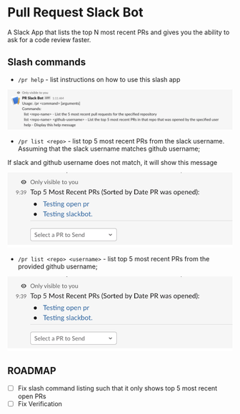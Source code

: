 # Pull Request Slack Bot

A Slack App that lists the top N most recent PRs and gives you the ability to ask for a code review faster.




## Slash commands

- `/pr help` - list instructions on how to use this slash app

![pr help command](docs/pr_help.png)

- `/pr list <repo>` - list top 5 most recent PRs from the slack username. Assuming that the slack username matches github username;

If slack and github username does not match, it will show this message

![pr list repo](docs/pr_list.png)

- `/pr list <repo> <username>` - list top 5 most recent PRs from the provided github username;

![pr help command](docs/pr_list.png)

## ROADMAP

- [ ] Fix slash command listing such that it only shows top 5 most recent open PRs
- [ ] Fix Verification
